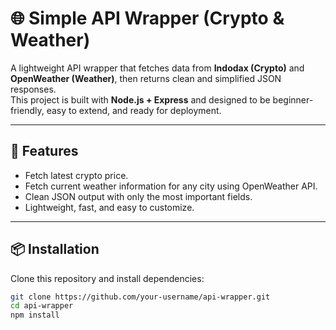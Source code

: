 # 🌐 Simple API Wrapper (Crypto & Weather)

A lightweight API wrapper that fetches data from **Indodax (Crypto)** and **OpenWeather (Weather)**, then returns clean and simplified JSON responses.  
This project is built with **Node.js + Express** and designed to be beginner-friendly, easy to extend, and ready for deployment.

---

## 🚀 Features
- Fetch latest crypto price.
- Fetch current weather information for any city using OpenWeather API.
- Clean JSON output with only the most important fields.
- Lightweight, fast, and easy to customize.

---

## 📦 Installation
Clone this repository and install dependencies:

```bash
git clone https://github.com/your-username/api-wrapper.git
cd api-wrapper
npm install
